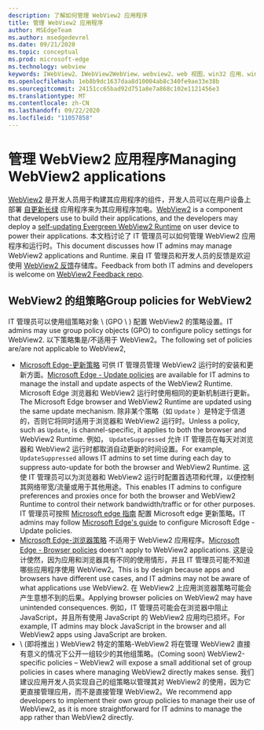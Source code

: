 ```yaml
---
description: 了解如何管理 WebView2 应用程序
title: 管理 WebView2 应用程序
author: MSEdgeTeam
ms.author: msedgedevrel
ms.date: 09/21/2020
ms.topic: conceptual
ms.prod: microsoft-edge
ms.technology: webview
keywords: IWebView2、IWebView2WebView、webview2、web 视图、win32 应用、win32、edge、ICoreWebView2、ICoreWebView2Host、浏览器控件、边缘 html、企业、组策略、可管理性
ms.openlocfilehash: 1eb8b9dc1637daa8d10004ab8c340fe9ae33e38b
ms.sourcegitcommit: 24151cc65bad92d751a8e7a868c102e1121456e3
ms.translationtype: MT
ms.contentlocale: zh-CN
ms.lasthandoff: 09/22/2020
ms.locfileid: "11057858"
---
```

# <span data-ttu-id="66c70-104">管理 WebView2 应用程序</span><span class="sxs-lookup"><span data-stu-id="66c70-104">Managing WebView2 applications</span></span>  

<span data-ttu-id="66c70-105">[WebView2][WebView2Landing] 是开发人员用于构建其应用程序的组件，开发人员可以在用户设备上部署 [自更新长绿][Webview2ConceptsDistributionUnderstandRuntimeInstallerPreview] 应用程序来为其应用程序加电。</span><span class="sxs-lookup"><span data-stu-id="66c70-105">[WebView2][WebView2Landing] is a component that developers use to build their applications, and the developers may deploy a [self-updating Evergreen WebView2 Runtime][Webview2ConceptsDistributionUnderstandRuntimeInstallerPreview] on user device to power their applications.</span></span>  <span data-ttu-id="66c70-106">本文档讨论了 IT 管理员可以如何管理 WebView2 应用程序和运行时。</span><span class="sxs-lookup"><span data-stu-id="66c70-106">This document discusses how IT admins may manage WebView2 applications and Runtime.</span></span>  <span data-ttu-id="66c70-107">来自 IT 管理员和开发人员的反馈是欢迎使用 [WebView2 反馈][GithubMicrosoftedgeWebviewfeddback]存储库。</span><span class="sxs-lookup"><span data-stu-id="66c70-107">Feedback from both IT admins and developers is welcome on [WebView2 Feedback repo][GithubMicrosoftedgeWebviewfeddback].</span></span>  

## <span data-ttu-id="66c70-108">WebView2 的组策略</span><span class="sxs-lookup"><span data-stu-id="66c70-108">Group policies for WebView2</span></span>  

<span data-ttu-id="66c70-109">IT 管理员可以使用组策略对象 \ (GPO \ ) 配置 WebView2 的策略设置。</span><span class="sxs-lookup"><span data-stu-id="66c70-109">IT admins may use group policy objects \(GPO\) to configure policy settings for WebView2.</span></span>  <span data-ttu-id="66c70-110">以下策略集是/不适用于 WebView2。</span><span class="sxs-lookup"><span data-stu-id="66c70-110">The following set of policies are/are not applicable to WebView2,</span></span>  

*   <span data-ttu-id="66c70-111">[Microsoft Edge-更新策略][EdgeUpdatePolicies] 可供 IT 管理员管理 WebView2 运行时的安装和更新方面。</span><span class="sxs-lookup"><span data-stu-id="66c70-111">[Microsoft Edge - Update policies][EdgeUpdatePolicies] are available for IT admins to manage the install and update aspects of the WebView2 Runtime.</span></span>  <span data-ttu-id="66c70-112">Microsoft Edge 浏览器和 WebView2 运行时使用相同的更新机制进行更新。</span><span class="sxs-lookup"><span data-stu-id="66c70-112">The Microsoft Edge browser and WebView2 Runtime are updated using the same update mechanism.</span></span>  <span data-ttu-id="66c70-113">除非某个策略（如 `Update` ）是特定于信道的，否则它将同时适用于浏览器和 WebView2 运行时。</span><span class="sxs-lookup"><span data-stu-id="66c70-113">Unless a policy, such as `Update`, is channel-specific, it applies to both the browser and WebView2 Runtime.</span></span>  <span data-ttu-id="66c70-114">例如， `UpdateSuppressed` 允许 IT 管理员在每天对浏览器和 WebView2 运行时都取消自动更新的时间设置。</span><span class="sxs-lookup"><span data-stu-id="66c70-114">For example, `UpdateSuppressed` allows IT admins to set time during each day to suppress auto-update for both the browser and WebView2 Runtime.</span></span>  <span data-ttu-id="66c70-115">这使 IT 管理员可以为浏览器和 WebView2 运行时配置首选项和代理，以便控制其网络带宽/流量或用于其他用途。</span><span class="sxs-lookup"><span data-stu-id="66c70-115">This enables IT admins to configure preferences and proxies once for both the browser and WebView2 Runtime to control their network bandwidth/traffic or for other purposes.</span></span>  <span data-ttu-id="66c70-116">IT 管理员可按照 [Microsoft edge 指南][ConfigureMicrosoftEdge] 配置 Microsoft edge 更新策略。</span><span class="sxs-lookup"><span data-stu-id="66c70-116">IT admins may follow [Microsoft Edge's guide][ConfigureMicrosoftEdge] to configure Microsoft Edge - Update policies.</span></span>  
*   <span data-ttu-id="66c70-117">[Microsoft Edge-浏览器策略][EdgeBrowserPolicies] 不适用于 WebView2 应用程序。</span><span class="sxs-lookup"><span data-stu-id="66c70-117">[Microsoft Edge - Browser policies][EdgeBrowserPolicies] doesn't apply to WebView2 applications.</span></span>  <span data-ttu-id="66c70-118">这是设计使然，因为应用和浏览器具有不同的使用情形，并且 IT 管理员可能不知道哪些应用程序使用 WebView2。</span><span class="sxs-lookup"><span data-stu-id="66c70-118">This is by design because apps and browsers have different use cases, and IT admins may not be aware of what applications use WebView2.</span></span>  <span data-ttu-id="66c70-119">在 WebView2 上应用浏览器策略可能会产生意想不到的后果。</span><span class="sxs-lookup"><span data-stu-id="66c70-119">Applying browser policies on WebView2 may have unintended consequences.</span></span>  <span data-ttu-id="66c70-120">例如，IT 管理员可能会在浏览器中阻止 JavaScript，并且所有使用 JavaScript 的 WebView2 应用均已损坏。</span><span class="sxs-lookup"><span data-stu-id="66c70-120">For example, IT admins may block JavaScript in the browser and all WebView2 apps using JavaScript are broken.</span></span>  
*   <span data-ttu-id="66c70-121">\ (即将推出 ) WebView2 特定的策略-WebView2 将在管理 WebView2 直接有意义的情况下公开一组较少的其他组策略。</span><span class="sxs-lookup"><span data-stu-id="66c70-121">\(Coming soon\) WebView2-specific policies – WebView2 will expose a small additional set of group policies in cases where managing WebView2 directly makes sense.</span></span>  <span data-ttu-id="66c70-122">我们建议应用开发人员实现自己的组策略以管理其对 WebView2 的使用，因为它更直接管理应用，而不是直接管理 WebView2。</span><span class="sxs-lookup"><span data-stu-id="66c70-122">We recommend app developers to implement their own group policies to manage their use of WebView2, as it is more straightforward for IT admins to manage the app rather than WebView2 directly.</span></span>  

<!-- Links -->  

[Webview2ConceptsDistributionUnderstandRuntimeInstallerPreview]: ./distribution.md#understanding-the-webview2-runtime "了解 WebView2 运行时和安装程序 (预览版使用 WebView2 | 的应用程序) 分布Microsoft 文档"  

[WebView2Landing]: ../index.md "Microsoft Edge WebView2 简介 (预览版) |Microsoft 文档"  

[EdgeUpdatePolicies]: /deployedge/microsoft-edge-update-policies "Microsoft Edge-更新策略 |Microsoft 文档"  
[EdgeBrowserPolicies]: /deployedge/microsoft-edge-policies "Microsoft Edge-浏览器策略 |Microsoft 文档"  
[ConfigureMicrosoftEdge]: /deployedge/configure-microsoft-edge "在 Windows | 上配置 Microsoft Edge 策略设置Microsoft 文档"  


[GithubMicrosoftedgeWebviewfeddback]: https://github.com/MicrosoftEdge/WebViewFeedback "Web 视图反馈-MicrosoftEdge/WebViewFeedback |GitHub"  
